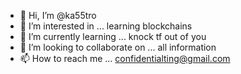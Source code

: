 - 👋 Hi, I’m @ka55tro
- 👀 I’m interested in ... learning blockchains
- 🌱 I’m currently learning ... knock tf out of you
- 💞️ I’m looking to collaborate on ... all information
- 📫 How to reach me ... confidentialting@gmail.com

<!---
ka55tro/ka55tro is a ✨ special ✨ repository because its `README.md` (this file) appears on your GitHub profile.
You can click the Preview link to take a look at your changes.
--->
